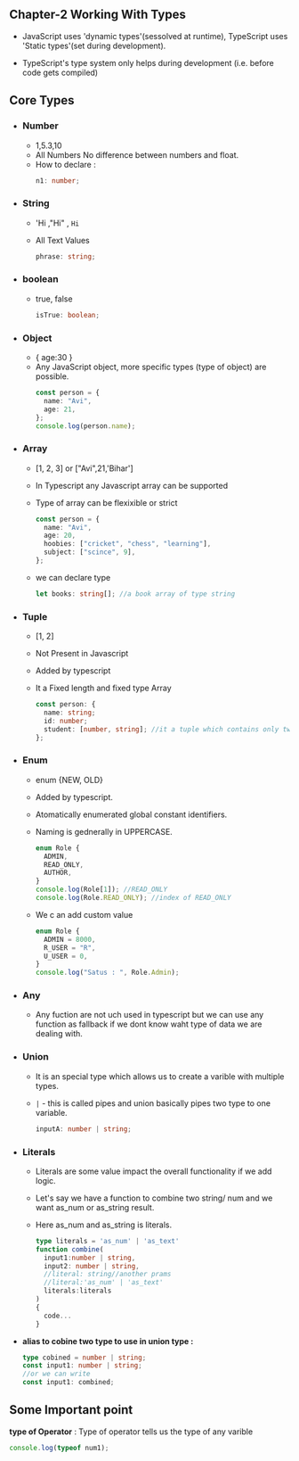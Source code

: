 ## Chapter-2 Working With Types

- JavaScript uses 'dynamic types'(sessolved at runtime), TypeScript uses 'Static types'(set during development).

- TypeScript's type system only helps during development (i.e. before code gets compiled)

## Core Types

- ### Number
  - 1,5.3,10
  - All Numbers No difference between numbers and float.
  - How to declare :
    ```typescript
    n1: number;
    ```
- ### String

  - 'Hi ,"Hi" , `Hi`
  - All Text Values

    ```typescript
    phrase: string;
    ```

- ### boolean

  - true, false

    ```typescript
    isTrue: boolean;
    ```

- ### Object

  - { age:30 }
  - Any JavaScript object, more specific types (type of object) are possible.
    ```typescript
    const person = {
      name: "Avi",
      age: 21,
    };
    console.log(person.name);
    ```

- ### Array

  - [1, 2, 3] or ["Avi",21,'Bihar']
  - In Typescript any Javascript array can be supported
  - Type of array can be flexixible or strict
    ```typescript
    const person = {
      name: "Avi",
      age: 20,
      hoobies: ["cricket", "chess", "learning"],
      subject: ["scince", 9],
    };
    ```
  - we can declare type

    ```typescript
    let books: string[]; //a book array of type string
    ```

- ### Tuple

  - [1, 2]
  - Not Present in Javascript
  - Added by typescript

  - It a Fixed length and fixed type Array
    ```typescript
    const person: {
      name: string;
      id: number;
      student: [number, string]; //it a tuple which contains only two  value such that one value is number and other is string.
    };
    ```

- ### Enum

  - enum {NEW, OLD}
  - Added by typescript.
  - Atomatically enumerated global constant identifiers.

  - Naming is gednerally in UPPERCASE.
    ```typescript
    enum Role {
      ADMIN,
      READ_ONLY,
      AUTHOR,
    }
    console.log(Role[1]); //READ_ONLY
    console.log(Role.READ_ONLY); //index of READ_ONLY
    ```
  - We c an add custom value
    ```typescript
    enum Role {
      ADMIN = 8000,
      R_USER = "R",
      U_USER = 0,
    }
    console.log("Satus : ", Role.Admin);
    ```

- ### Any

  - Any fuction are not uch used in typescript but we can use any function as fallback if we dont know waht type of data we are dealing with.

- ### Union

  - It is an special type which allows us to create a varible with multiple types.
  - `|` - this is called pipes and union basically pipes two type to one variable.

    ```ts
    inputA: number | string;
    ```

- ### Literals

  - Literals are some value impact the overall functionality if we add logic.
  - Let's say we have a function to combine two string/ num and we want as_num or as_string result.
  - Here as_num and as_string is literals.

    ```ts
    type literals = 'as_num' | 'as_text'
    function combine(
      input1:number | string,
      input2: number | string,
      //literal: string//another prams
      //literal:'as_num' | 'as_text'
      literals:literals
    )
    {
      code...
    }
    ```

- **alias to cobine two type to use in union type :**
  ```ts
  type cobined = number | string;
  const input1: number | string;
  //or we can write
  const input1: combined;
  ```

## Some Important point

**type of Operator** : Type of operator tells us the type of any varible

```typescript
console.log(typeof num1);
```
